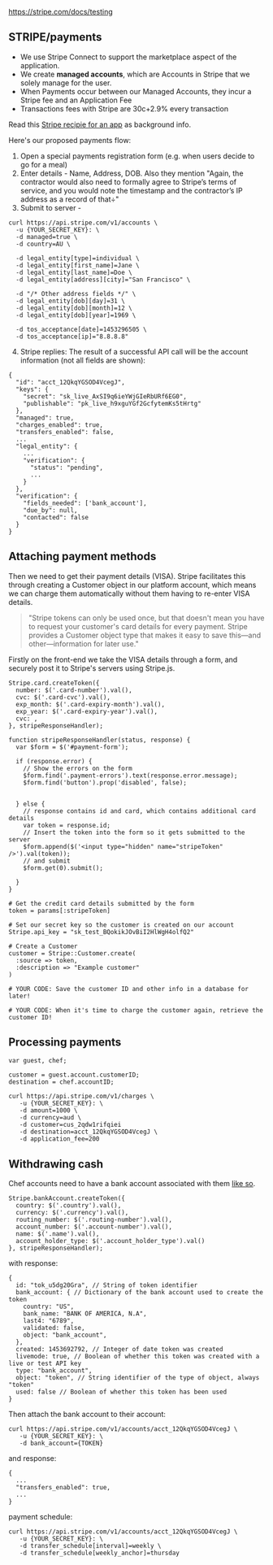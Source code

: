 https://stripe.com/docs/testing

## STRIPE/payments
 - We use Stripe Connect to support the marketplace aspect of the application.
 - We create **managed accounts**, which are Accounts in Stripe that we solely manage for the user.
 - When Payments occur between our Managed Accounts, they incur a Stripe fee and an Application Fee
 - Transactions fees with Stripe are 30c+2.9% every transaction

Read this [Stripe recipie for an app](https://stripe.com/docs/recipes/on-demand-app) as background info.

Here's our proposed payments flow:
 1. Open a special payments registration form (e.g. when users decide to go for a meal)
 2. Enter details - Name, Address, DOB. Also they mention "Again, the contractor would also need to formally agree to Stripe’s terms of service, and you would note the timestamp and the contractor’s IP address as a record of that÷"
 3. Submit to server -

 ```
 curl https://api.stripe.com/v1/accounts \
   -u {YOUR_SECRET_KEY}: \
   -d managed=true \
   -d country=AU \

   -d legal_entity[type]=individual \
   -d legal_entity[first_name]=Jane \
   -d legal_entity[last_name]=Doe \
   -d legal_entity[address][city]="San Francisco" \

   -d "/* Other address fields */" \
   -d legal_entity[dob][day]=31 \
   -d legal_entity[dob][month]=12 \
   -d legal_entity[dob][year]=1969 \

   -d tos_acceptance[date]=1453296505 \
   -d tos_acceptance[ip]="8.8.8.8"
 ```
 4. Stripe replies:
 	The result of a successful API call will be the account information (not all fields are shown):

```
{
  "id": "acct_12QkqYGSOD4VcegJ",
  "keys": {
    "secret": "sk_live_AxSI9q6ieYWjGIeRbURf6EG0",
    "publishable": "pk_live_h9xguYGf2GcfytemKs5tHrtg"
  },
  "managed": true,
  "charges_enabled": true,
  "transfers_enabled": false,
  ...
  "legal_entity": {
    ...
    "verification": {
      "status": "pending",
      ...
    }
  },
  "verification": {
    "fields_needed": ['bank_account'],
    "due_by": null,
    "contacted": false
  }
}
```

## Attaching payment methods
Then we need to get their payment details (VISA). Stripe facilitates this through creating a Customer object in our platform account, which means we can charge them automatically without them having to re-enter VISA details.

> "Stripe tokens can only be used once, but that doesn't mean you have to request your customer's card details for every payment. Stripe provides a Customer object type that makes it easy to save this—and other—information for later use."

Firstly on the front-end we take the VISA details through a form, and securely post it to Stripe's servers using Stripe.js.

```
Stripe.card.createToken({
  number: $('.card-number').val(),
  cvc: $('.card-cvc').val(),
  exp_month: $('.card-expiry-month').val(),
  exp_year: $('.card-expiry-year').val(),
  cvc: ,
}, stripeResponseHandler);

function stripeResponseHandler(status, response) {
  var $form = $('#payment-form');

  if (response.error) {
    // Show the errors on the form
    $form.find('.payment-errors').text(response.error.message);
    $form.find('button').prop('disabled', false);


  } else {
    // response contains id and card, which contains additional card details
    var token = response.id;
    // Insert the token into the form so it gets submitted to the server
    $form.append($('<input type="hidden" name="stripeToken" />').val(token));
    // and submit
    $form.get(0).submit();

  }
}
```

```
# Get the credit card details submitted by the form
token = params[:stripeToken]

# Set our secret key so the customer is created on our account
Stripe.api_key = "sk_test_BQokikJOvBiI2HlWgH4olfQ2"

# Create a Customer
customer = Stripe::Customer.create(
  :source => token,
  :description => "Example customer"
)

# YOUR CODE: Save the customer ID and other info in a database for later!

# YOUR CODE: When it's time to charge the customer again, retrieve the customer ID!
```


## Processing payments
```
var guest, chef;

customer = guest.account.customerID;
destination = chef.accountID;

curl https://api.stripe.com/v1/charges \
   -u {YOUR_SECRET_KEY}: \
   -d amount=1000 \
   -d currency=aud \
   -d customer=cus_2qdw1rifqiei
   -d destination=acct_12QkqYGSOD4VcegJ \
   -d application_fee=200
```

## Withdrawing cash
Chef accounts need to have a bank account associated with them [like so](https://stripe.com/docs/stripe.js#collecting-bank-account-details).

```
Stripe.bankAccount.createToken({
  country: $('.country').val(),
  currency: $('.currency').val(),
  routing_number: $('.routing-number').val(),
  account_number: $('.account-number').val(),
  name: $('.name').val(),
  account_holder_type: $('.account_holder_type').val()
}, stripeResponseHandler);
```
with response:

```
{
  id: "tok_u5dg20Gra", // String of token identifier
  bank_account: { // Dictionary of the bank account used to create the token
    country: "US",
    bank_name: "BANK OF AMERICA, N.A",
    last4: "6789",
    validated: false,
    object: "bank_account",
  },
  created: 1453692792, // Integer of date token was created
  livemode: true, // Boolean of whether this token was created with a live or test API key
  type: "bank_account",
  object: "token", // String identifier of the type of object, always "token"
  used: false // Boolean of whether this token has been used
}
```

Then attach the bank account to their account:
```
curl https://api.stripe.com/v1/accounts/acct_12QkqYGSOD4VcegJ \
   -u {YOUR_SECRET_KEY}: \
   -d bank_account={TOKEN}
```

and response:

```
{
  ...
  "transfers_enabled": true,
  ...
}
```

payment schedule:

```
curl https://api.stripe.com/v1/accounts/acct_12QkqYGSOD4VcegJ \
   -u {YOUR_SECRET_KEY}: \
   -d transfer_schedule[interval]=weekly \
   -d transfer_schedule[weekly_anchor]=thursday
```